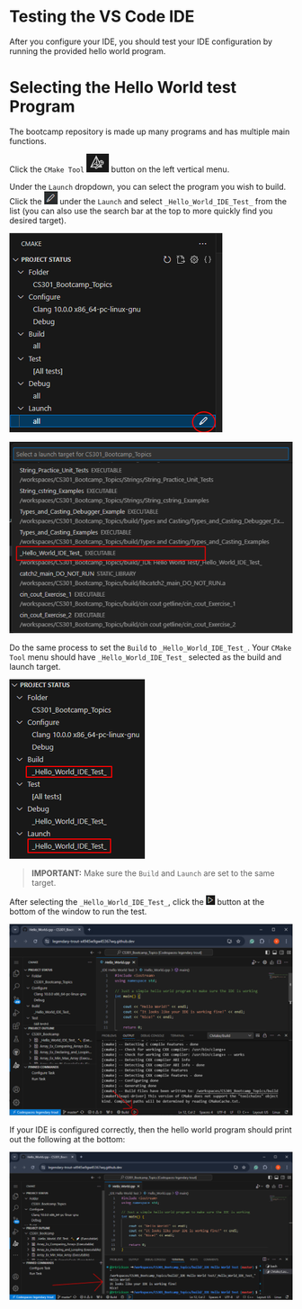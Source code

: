 # Testing the VS Code IDE

After you configure your IDE, you should test your IDE configuration by
running the provided hello world program.

# Selecting the Hello World test Program
The bootcamp repository is made up many programs and has multiple main
functions.

Click the `CMake Tool` ![img_7.png](_md_images/CMake_Tools_Icon2.png) button on the left vertical menu.

Under the `Launch` dropdown, you can select the program you wish to build.  
Click the ![img](_md_images/VSC_edit_icon.png) under the `Launch` and select 
`_Hello_World_IDE_Test_` from the list (you can also use the search bar at 
the top to more quickly find you desired target).

![img_9.png](_md_images/VSC_launch_select.png)

![img_1.png](_md_images/VSC_select_hello_world.png)

Do the same process to set the `Build` to `_Hello_World_IDE_Test_`.
Your `CMake Tool` menu should have `_Hello_World_IDE_Test_` selected as the 
build and launch target.

![img.png](_md_images/VSC_build_launch_correct.png)

> **IMPORTANT:** 
> Make sure the `Build` and `Launch` are set to the same target.

After selecting the `_Hello_World_IDE_Test_`, click the ![img_1.png](_md_images/VSC_run_btn.png)
 button at the bottom of the window to run the test.

![img_1.png](_md_images/VSC_run_btn_location.png)

If your IDE is configured correctly, then the hello world program should
print out the following at the bottom:

![img.png](_md_images/VSC_correct_output.png)
